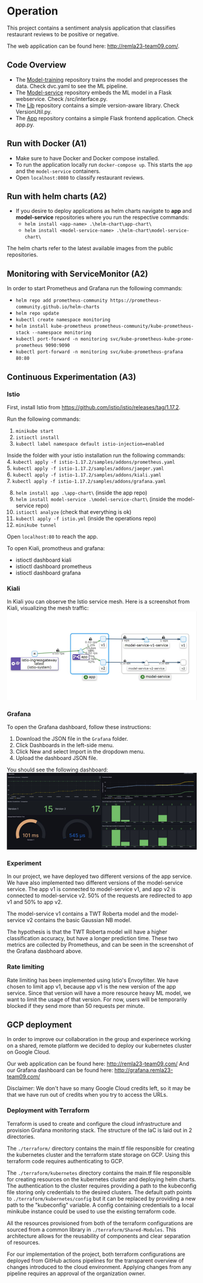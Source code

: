 # Operation
This project contains a sentiment analysis application that classifies restaurant reviews to be positive or negative. 

The web application can be found here: http://remla23-team09.com/.

## Code Overview
- The [Model-training](https://github.com/remla23-team09/model-training/tree/main) repository trains the model and preprocesses the data. Check dvc.yaml to see the ML pipeline.
- The [Model-service](https://github.com/remla23-team09/model-service) repository embeds the ML model in a Flask webservice. Check /src/interface.py.
- The [Lib](https://github.com/remla23-team09/lib) repository contains a simple version-aware library. Check VersionUtil.py.
- The [App](https://github.com/remla23-team09/app) repository contains a simple Flask frontend application. Check app.py. 

## Run with Docker (A1)
- Make sure to have Docker and Docker compose installed.
- To run the application locally run `docker-compose up`. This starts the `app` and the `model-service` containers. 
- Open `localhost:8080` to classify restaurant reviews. 

## Run with helm charts (A2)
- If you desire to deploy applications as helm charts navigate to **app** and **model-service** repositories where you run the respective commands:
    - `helm install <app-name> .\helm-chart\app-chart\`
    - `helm install <model-service-name> .\helm-chart\model-service-chart\`

The helm charts refer to the latest available images from the public repositories.

## Monitoring with ServiceMonitor (A2)
In order to start Prometheus and Grafana run the following commands:

- `helm repo add prometheus-community https://prometheus-community.github.io/helm-charts`
- `helm repo update`
- `kubectl create namespace monitoring`
- `helm install kube-prometheus prometheus-community/kube-prometheus-stack --namespace monitoring`
- `kubectl port-forward -n monitoring svc/kube-prometheus-kube-prome-prometheus 9090:9090`
- `kubectl port-forward -n monitoring svc/kube-prometheus-grafana 80:80`

## Continuous Experimentation (A3)

### Istio
First, install Istio from https://github.com/istio/istio/releases/tag/1.17.2. 

Run the following commands:
1. `minikube start`
2. `istioctl install`
3. `kubectl label namespace default istio-injection=enabled`

Inside the folder with your istio installation run the following commands:  
4. `kubectl apply -f istio-1.17.2/samples/addons/prometheus.yaml`    
5. `kubectl apply -f istio-1.17.2/samples/addons/jaeger.yaml`    
6. `kubectl apply -f istio-1.17.2/samples/addons/kiali.yaml`   
7. `kubectl apply -f istio-1.17.2/samples/addons/grafana.yaml`  

8. `helm install app .\app-chart\` (inside the app repo)
9. `helm install model-service .\model-service-chart\` (inside the model-service repo)
10. `istioctl analyze` (check that everything is ok)
11. `kubectl apply -f istio.yml` (inside the operations repo)
12. `minikube tunnel`

Open `localhost:80` to reach the app.

To open Kiali, promotheus and grafana:
- istioctl dashboard kiali
- istioctl dashboard prometheus
- istioctl dashboard grafana

### Kiali
In Kiali you can observe the Istio service mesh. Here is a screenshot from Kiali, visualizing the mesh traffic:
![Kiali graph](images/kiali.JPG)

### Grafana

To open the Grafana dashboard, follow these instructions:
1. Download the JSON file in the `Grafana` folder.
3. Click Dashboards in the left-side menu.
4. Click New and select Import in the dropdown menu.
4. Upload the dashboard JSON file.

You should see the following dashboard:
![Grafana dashboard](images/grafana.jpg)

### Experiment

In our project, we have deployed two different versions of the app service. We have also implemented two different versions of the model-service service. The app v1 is connected to model-service v1, and app v2 is connected to model-service v2. 50% of the requests are redirected to app v1 and 50% to app v2. 

The model-service v1 contains a TWT Roberta model and the model-service v2 contains the basic Gaussian NB model. 

The hypothesis is that the TWT Roberta model will have a higher classification accuracy, but have a longer prediction time. These two metrics are collected by Prometheus, and can be seen in the screenshot of the Grafana dasbhoard above.

### Rate limiting

Rate limiting has been implemented using Istio's Envoyfilter. We have chosen to limit app v1, because app v1 is the new version of the app service. Since that version will have a more resource heavy ML model, we want to limit the usage of that version. For now, users will be temporarily blocked if they send more than 50 requests per minute.

## GCP deployment
In order to improve our collaboration in the group and experinece working on a shared, remote platform we decided to deploy our kubernetes cluster on Google Cloud. 

Our web application can be found here: http://remla23-team09.com/
And our Grafana dashboard can be found here: http://grafana.remla23-team09.com/

Disclaimer: We don't have so many Google Cloud credits left, so it may be that we have run out of credits when you try to access the URLs.

### Deployment with Terraform 
Terraform is used to create and configure the cloud infrastructure and provision Grafana monitoring stack. The structure of the IaC is laid out in 2 directories. 
 
The `./terraform/` directory contains the main.tf file responsible for creating the kubernetes cluster and the terraform state storage on GCP. Using this terraform code requires authenticating to GCP.

The `./terraform/kubernetes` directory contains the main.tf file responsible for creating resources on the kubernetes cluster and deploying helm charts. The authentication to the cluster requires providing a path to the kubeconfig file storing only credentials to the desired clusters. The default path points to `./terraform/kubernetes/config` but it can be replaced by providing a new path to the "kubeconfig" variable. A config containing credentials to a local minikube instance could be used to use the existing terraform code. 
 
All the resources provisioned from both of the terraform configurations are sourced from a common library in `./terraform/Shared-Modules`. This architecture allows for the reusability of components and clear separation of resources.   

For our implementation of the project, both terraform configurations are deployed from GitHub actions pipelines for the transparent overview of changes introduced to the cloud environment. Applying changes from any pipeline requires an approval of the organization owner.



